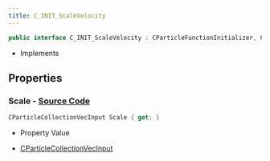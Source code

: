 ```yaml
---
title: C_INIT_ScaleVelocity
---
```


```csharp
public interface C_INIT_ScaleVelocity : CParticleFunctionInitializer, CParticleFunction, ISchemaClass<CParticleFunction>, ISchemaClass<CParticleFunctionInitializer>, ISchemaClass<C_INIT_ScaleVelocity>, ISchemaField, ISchemaClass, INativeHandle
```

- Implements

## Properties

### **Scale** - [Source Code](https://github.com/swiftly-solution/swiftlys2/blob/main/managed/src/SwiftlyS2.Generated/Schemas/Interfaces/C_INIT_ScaleVelocity.cs#L16)

```csharp
CParticleCollectionVecInput Scale { get; }
```

- Property Value

- [CParticleCollectionVecInput](/docs/api/shared/schemadefinitions/cparticlecollectionvecinput)

